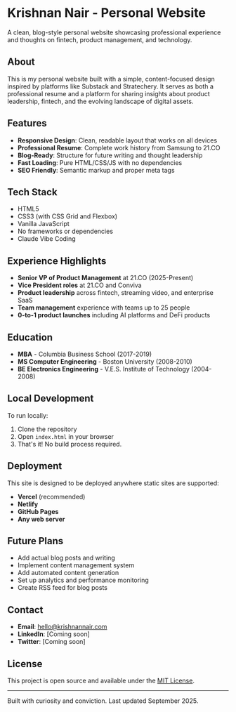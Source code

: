 # Krishnan Nair - Personal Website

A clean, blog-style personal website showcasing professional experience and thoughts on fintech, product management, and technology.

## About

This is my personal website built with a simple, content-focused design inspired by platforms like Substack and Stratechery. It serves as both a professional resume and a platform for sharing insights about product leadership, fintech, and the evolving landscape of digital assets.

## Features

- **Responsive Design**: Clean, readable layout that works on all devices
- **Professional Resume**: Complete work history from Samsung to 21.CO
- **Blog-Ready**: Structure for future writing and thought leadership
- **Fast Loading**: Pure HTML/CSS/JS with no dependencies
- **SEO Friendly**: Semantic markup and proper meta tags

## Tech Stack

- HTML5
- CSS3 (with CSS Grid and Flexbox)
- Vanilla JavaScript
- No frameworks or dependencies
- Claude Vibe Coding

## Experience Highlights

- **Senior VP of Product Management** at 21.CO (2025-Present)
- **Vice President roles** at 21.CO and Conviva
- **Product leadership** across fintech, streaming video, and enterprise SaaS
- **Team management** experience with teams up to 25 people
- **0-to-1 product launches** including AI platforms and DeFi products

## Education

- **MBA** - Columbia Business School (2017-2019)
- **MS Computer Engineering** - Boston University (2008-2010) 
- **BE Electronics Engineering** - V.E.S. Institute of Technology (2004-2008)

## Local Development

To run locally:

1. Clone the repository
2. Open `index.html` in your browser
3. That's it! No build process required.

## Deployment

This site is designed to be deployed anywhere static sites are supported:

- **Vercel** (recommended)
- **Netlify**
- **GitHub Pages**
- **Any web server**

## Future Plans

- Add actual blog posts and writing
- Implement content management system
- Add automated content generation
- Set up analytics and performance monitoring
- Create RSS feed for blog posts

## Contact

- **Email**: hello@krishnannair.com
- **LinkedIn**: [Coming soon]
- **Twitter**: [Coming soon]

## License

This project is open source and available under the [MIT License](LICENSE).

---

Built with curiosity and conviction. Last updated September 2025.
